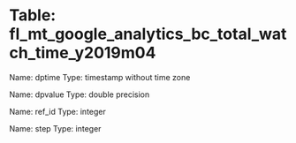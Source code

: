 Table: fl_mt_google_analytics_bc_total_watch_time_y2019m04
==========================================================

Name: dptime
Type: timestamp without time zone

Name: dpvalue
Type: double precision

Name: ref_id
Type: integer

Name: step
Type: integer

